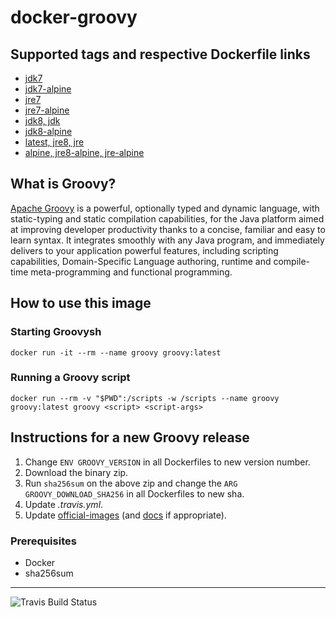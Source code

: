 # docker-groovy

## Supported tags and respective Dockerfile links
* [jdk7](https://github.com/groovy/docker-groovy/blob/master/jdk7/Dockerfile)
* [jdk7-alpine](https://github.com/groovy/docker-groovy/blob/master/jdk7-alpine/Dockerfile)
* [jre7](https://github.com/groovy/docker-groovy/blob/master/jre7/Dockerfile)
* [jre7-alpine](https://github.com/groovy/docker-groovy/blob/master/jre7-alpine/Dockerfile)
* [jdk8, jdk](https://github.com/groovy/docker-groovy/blob/master/jdk8/Dockerfile)
* [jdk8-alpine](https://github.com/groovy/docker-groovy/blob/master/jdk8-alpine/Dockerfile)
* [latest, jre8, jre](https://github.com/groovy/docker-groovy/blob/master/jre8/Dockerfile)
* [alpine, jre8-alpine, jre-alpine](https://github.com/groovy/docker-groovy/blob/master/jre8-alpine/Dockerfile)

## What is Groovy?

[Apache Groovy](http://groovy-lang.org/) is a powerful, optionally typed and dynamic language, with static-typing and static compilation capabilities, for the Java platform aimed at improving developer productivity thanks to a concise, familiar and easy to learn syntax. It integrates smoothly with any Java program, and immediately delivers to your application powerful features, including scripting capabilities, Domain-Specific Language authoring, runtime and compile-time meta-programming and functional programming.

## How to use this image

### Starting Groovysh
`docker run -it --rm --name groovy groovy:latest`

### Running a Groovy script
`docker run --rm -v "$PWD":/scripts -w /scripts --name groovy groovy:latest groovy <script> <script-args>`

## Instructions for a new Groovy release
1. Change `ENV GROOVY_VERSION` in all Dockerfiles to new version number.
1. Download the binary zip.
1. Run `sha256sum` on the above zip and change the `ARG GROOVY_DOWNLOAD_SHA256` in all Dockerfiles to new sha.
1. Update _.travis.yml_.
1. Update [official-images](https://github.com/docker-library/official-images) (and [docs](https://github.com/docker-library/docs) if appropriate).

### Prerequisites
* Docker
* sha256sum

---
![Travis Build Status](https://travis-ci.org/groovy/docker-groovy.svg?branch=master)
